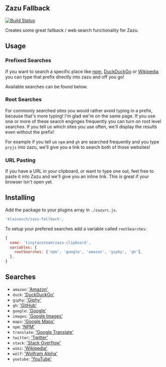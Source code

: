 ## Zazu Fallback

[![Build Status](https://travis-ci.org/blainesch/zazu-fallback.svg?branch=master)](https://travis-ci.org/blainesch/zazu-fallback)

Creates some great fallback / web search functionality for Zazu.

## Usage

### Prefixed Searches

If you want to search a specific place like [npm](https://www.npmjs.com/),
[DuckDuckGo](https://duckduckgo.com/) or [Wikipedia](https://www.wikipedia.org/)
you can type that prefix directly into zazu and off you go!

Available searches can be found below.

### Root Searches

For commonly searched sites you would rather avoid typing in a prefix, because
that's more typing! I'm glad we're on the same page. If you use one or more of
these search enginges frequently you can turn on root level searches. If you
tell us which sites you use often, we'll display the results even without the
prefix!

For example if you tell us `npm` and `gh` are searched frequently and you type
`pryjs` into zazu, we'll give you a link to search both of those websites!

### URL Pasting

If you have a URL in your clipboard, or want to type one out, feel free to paste
it into Zazu and we'll give you an inline link. This is great if your browser
isn't open yet.

## Installing

Add the package to your plugins array in `./zazurc.js`.

~~~ javascript
'blainesch/zazu-fallback',
~~~

To setup your prefered searches add a variable called `rootSearches`:

~~~ javascript
{
  name: 'tinytacoteam/zazu-clipboard',
  variables: {
    rootSearches: ['npm', 'google', 'amazon', 'giphy', 'gh'],
  },
}
~~~

## Searches

* `amazon`: ['Amazon'](https://www.amazon.com/)
* `duck`: ['DuckDuckGo'](https://duckduckgo.com/)
* `giphy`: ['Giphy'](https://giphy.com/)
* `gh`: ['GitHub'](https://github.com/)
* `google`: ['Google'](https://www.google.com/)
* `images`: ['Google Images'](https://www.google.com/)
* `maps`: ['Google Maps'](https://www.google.com/)
* `npm`: ['NPM'](https://www.npmjs.com/)
* `translate`: ['Google Translate'](https://translate.google.com/)
* `twitter`: ['Twitter'](https://twitter.com/)
* `stack`: ['Stack Overflow'](https://stackoverflow.com/)
* `wiki`: ['Wikipedia'](https://wikipedia.org/)
* `wolf`: ['Wolfram Alpha'](http://www.wolframalpha.com/)
* `youtube`: ['YouTube'](https://www.youtube.com/)
